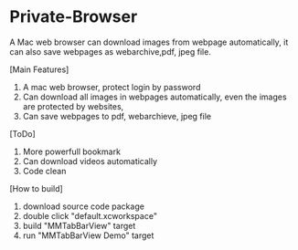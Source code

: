 # Private-Browser
A Mac web browser can download images from webpage automatically, it can also save webpages as webarchive,pdf, jpeg file.

[Main Features]
1. A mac web browser, protect login by password
2. Can download all images in webpages automatically, even the images are protected by websites,
3. Can save webpages to pdf, webarchieve, jpeg file

[ToDo]
1. More powerfull bookmark
2. Can download videos automatically
3. Code clean

[How to build]
1. download source code package
2. double click "default.xcworkspace"
3. build "MMTabBarView" target
4. run "MMTabBarView Demo" target
